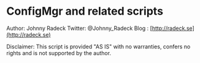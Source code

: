 # ConfigMgr and related scripts


Author:
    Johnny Radeck
    Twitter: @Johnny_Radeck
    Blog   : [http://radeck.se](http://radeck.se)

   Disclaimer:
       This script is provided "AS IS" with no warranties, confers no rights and 
       is not supported by the author.
